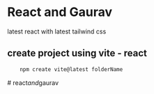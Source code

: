 

# React and Gaurav


latest react with latest tailwind css

## create project using vite - react 

```bash
    npm create vite@latest folderName
```
#   r e a c t _ a n d _ g a u r a v  
 